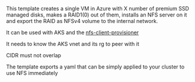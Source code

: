 This template creates a single VM in Azure with X number of premium SSD managed disks, makes a RAID1(0) out of them, installs an NFS server on it and export the RAID as NFSv4 volume to the internal network.

It can be used with AKS and the [nfs-client-provisioner](https://github.com/kubernetes-incubator/external-storage/tree/master/nfs-client)

It needs to know the AKS vnet and its rg to peer with it

CIDR must not overlap

The template exports a yaml that can be simply applied to your cluster to use NFS immediately